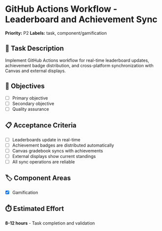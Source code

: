 # GitHub Actions Workflow - Leaderboard and Achievement Sync

**Priority:** P2
**Labels:** task, component/gamification

## 📝 Task Description
Implement GitHub Actions workflow for real-time leaderboard updates, achievement badge distribution, and cross-platform synchronization with Canvas and external displays.

## 🎯 Objectives
- [ ] Primary objective
- [ ] Secondary objective  
- [ ] Quality assurance

## 📋 Acceptance Criteria
- [ ] Leaderboards update in real-time
- [ ] Achievement badges are distributed automatically
- [ ] Canvas gradebook syncs with achievements
- [ ] External displays show current standings
- [ ] All sync operations are reliable

## 🏷️ Component Areas
- [x] Gamification

## ⏱️ Estimated Effort
**8-12 hours** - Task completion and validation
